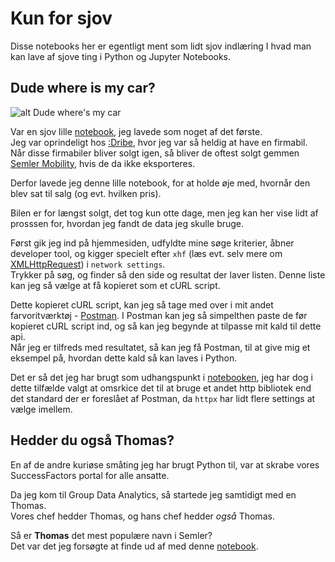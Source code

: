 # Kun for sjov

Disse notebooks her er egentligt ment som lidt sjov indlæring I hvad man kan lave af sjove ting i Python og Jupyter Notebooks.

## Dude where is my car?

![alt Dude where's my car](https://64.media.tumblr.com/tumblr_lq1wrnrALQ1r1uduuo1_500.gif)

Var en sjov lille [notebook](Wheresmycar.ipynb), jeg lavede som noget af det første.  
Jeg var oprindeligt hos [:Dribe](https://http://www.dribe.dk/), hvor jeg var så heldig at have en firmabil.  
Når disse firmabiler bliver solgt igen, så bliver de oftest solgt gemmen [Semler Mobility](https://www.semlermobility.dk/), hvis de da ikke eksporteres.

Derfor lavede jeg denne lille notebook, for at holde øje med, hvornår den blev sat til salg (og evt. hvilken pris).

Bilen er for længst solgt, det tog kun otte dage, men jeg kan her vise lidt af prosssen for, hvordan jeg fandt de data jeg skulle bruge.

Først gik jeg ind på hjemmesiden, udfyldte mine søge kriterier, åbner developer tool, og kigger specielt efter `xhf` (læs evt. selv mere om [XMLHttpRequest](https://en.wikipedia.org/wiki/XMLHttpRequest)) i `network settings`.  
Trykker på søg, og finder så den side og resultat der laver listen. 
Denne liste kan jeg så vælge at få kopieret som et cURL script.

Dette kopieret cURL script, kan jeg så tage med over i mit andet farvoritværktøj - [Postman](https://www.postman.com/). 
I Postman kan jeg så simpelthen paste de før kopieret cURL script ind, og så kan jeg begynde at tilpasse mit kald til dette api.  
Når jeg er tilfreds med resultatet, så kan jeg få Postman, til at give mig et eksempel på, hvordan dette kald så kan laves i Python.

Det er så det jeg har brugt som udhangspunkt i [notebooken](Wheresmycar.ipynb), jeg har dog i dette tilfælde valgt at omsrkice det til at bruge et andet http bibliotek end det standard der er foreslået af Postman, da `httpx` har lidt flere settings at vælge imellem.

## Hedder du også Thomas?

En af de andre kuriøse småting jeg har brugt Python til, var at skrabe vores SuccessFactors portal for alle ansatte.

Da jeg kom til Group Data Analytics, så startede jeg samtidigt med en Thomas.  
Vores chef hedder Thomas, og hans chef hedder *også* Thomas.

Så er **Thomas** det mest populære navn i Semler?  
Det var det jeg forsøgte at finde ud af med denne [notebook](./HedderDuThomas.ipynb).